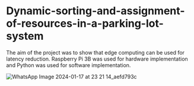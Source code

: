 # Dynamic-sorting-and-assignment-of-resources-in-a-parking-lot-system
The aim of the project was to show that edge computing can be used for latency reduction. Raspberry Pi 3B was used for hardware implementation and Python was used for software implementation. 


![WhatsApp Image 2024-01-17 at 23 21 14_aefd793c](https://github.com/Brinda15/Dynamic-sorting-and-assignment-of-resources-in-a-parking-lot-system/assets/113205171/e82794f7-a9c2-4f23-8198-6ea18d66bf86)
